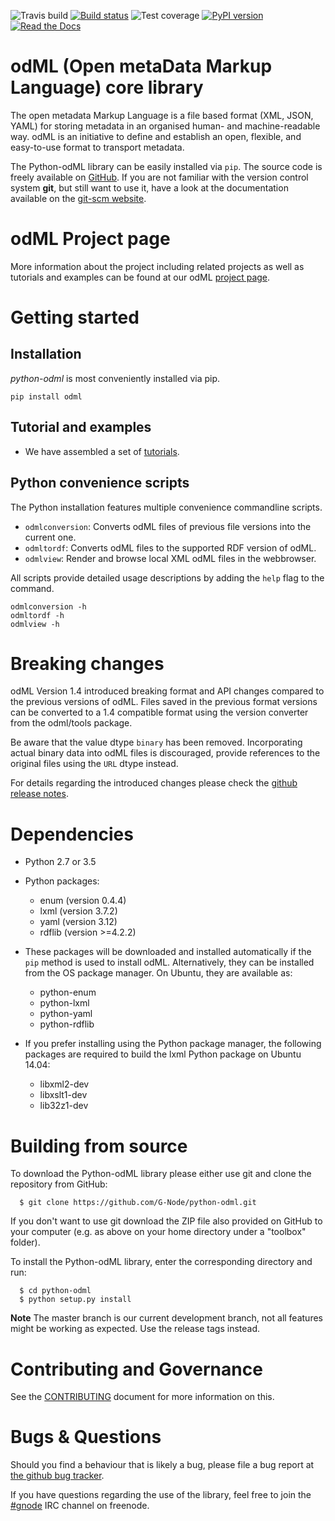![Travis build](https://travis-ci.org/G-Node/python-odml.svg?branch=master)
[![Build status](https://ci.appveyor.com/api/projects/status/br7pe6atlwdg5618/branch/master?svg=true)](https://ci.appveyor.com/project/G-Node/python-odml/branch/master)
![Test coverage](https://coveralls.io/repos/github/G-Node/python-odml/badge.svg?branch=master)
[![PyPI version](https://img.shields.io/pypi/v/odml.svg)](https://pypi.org/project/odML/)
[![Read the Docs](https://img.shields.io/readthedocs/python-odml)](https://python-odml.readthedocs.io/en/latest/)


# odML (Open metaData Markup Language) core library

The open metadata Markup Language is a file based format (XML, JSON, YAML) for storing
metadata in an organised human- and machine-readable way. odML is an initiative to define
and establish an open, flexible, and easy-to-use format to transport metadata.

The Python-odML library can be easily installed via ```pip```. The source code is freely
available on [GitHub](https://github.com/G-Node/python-odml). If you are not familiar
with the version control system **git**, but still want to use it, have a look at the
documentation available on the [git-scm website](https://git-scm.com/).


# odML Project page

More information about the project including related projects as well as tutorials and
examples can be found at our odML [project page](https://g-node.github.io/python-odml).


# Getting started

## Installation

*python-odml* is most conveniently installed via pip.

```
pip install odml
```

## Tutorial and examples

- We have assembled a set of
 [tutorials](http://github.com/G-Node/python-odml/blob/master/doc/tutorial.rst "Python Tutorial").

## Python convenience scripts

The Python installation features multiple convenience commandline scripts.

- `odmlconversion`: Converts odML files of previous file versions into the current one.
- `odmltordf`: Converts odML files to the supported RDF version of odML.
- `odmlview`: Render and browse local XML odML files in the webbrowser.

All scripts provide detailed usage descriptions by adding the `help` flag to the command.

    odmlconversion -h
    odmltordf -h
    odmlview -h


# Breaking changes

odML Version 1.4 introduced breaking format and API changes compared to the previous
versions of odML. Files saved in the previous format versions can be converted to a 1.4
compatible format using the version converter from the odml/tools package.

Be aware that the value dtype ```binary``` has been removed. Incorporating actual binary
data into odML files is discouraged, provide references to the original files using the
```URL``` dtype instead.

For details regarding the introduced changes please check the [github
release notes](https://github.com/G-Node/python-odml/releases).


# Dependencies

* Python 2.7 or 3.5
* Python packages:

  * enum (version 0.4.4)
  * lxml (version 3.7.2)
  * yaml (version 3.12)
  * rdflib (version >=4.2.2)

* These packages will be downloaded and installed automatically if the ```pip```
  method is used to install odML. Alternatively, they can be installed from the OS
  package manager. On Ubuntu, they are available as:

  * python-enum
  * python-lxml
  * python-yaml
  * python-rdflib

* If you prefer installing using the Python package manager, the following packages are
  required to build the lxml Python package on Ubuntu 14.04:

  * libxml2-dev
  * libxslt1-dev
  * lib32z1-dev


# Building from source

To download the Python-odML library please either use git and clone
the repository from GitHub:

```
  $ git clone https://github.com/G-Node/python-odml.git
```

If you don't want to use git download the ZIP file also provided on
GitHub to your computer (e.g. as above on your home directory under a "toolbox"
folder).

To install the Python-odML library, enter the corresponding directory and run:

```
  $ cd python-odml
  $ python setup.py install
```

**Note** The master branch is our current development branch, not all features might be
working as expected. Use the release tags instead.


# Contributing and Governance

See the [CONTRIBUTING](CONTIBUTING.md) document for more information on this.


# Bugs & Questions

Should you find a behaviour that is likely a bug, please file a bug report at
[the github bug tracker](https://github.com/G-Node/python-odml/issues).

If you have questions regarding the use of the library, feel free to join the
[#gnode](http://webchat.freenode.net?channels=%23gnode) IRC channel on freenode.
